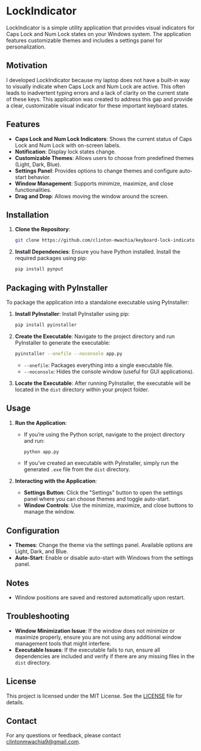 # LockIndicator

LockIndicator is a simple utility application that provides visual indicators for Caps Lock and Num Lock states on your Windows system. The application features customizable themes and includes a settings panel for personalization.

## Motivation

I developed LockIndicator because my laptop does not have a built-in way to visually indicate when Caps Lock and Num Lock are active. This often leads to inadvertent typing errors and a lack of clarity on the current state of these keys. This application was created to address this gap and provide a clear, customizable visual indicator for these important keyboard states.

## Features

- **Caps Lock and Num Lock Indicators**: Shows the current status of Caps Lock and Num Lock with on-screen labels.
- **Notification**: Display lock states change.
- **Customizable Themes**: Allows users to choose from predefined themes (Light, Dark, Blue).
- **Settings Panel**: Provides options to change themes and configure auto-start behavior.
- **Window Management**: Supports minimize, maximize, and close functionalities.
- **Drag and Drop**: Allows moving the window around the screen.

## Installation

1. **Clone the Repository**: 
   ```bash
   git clone https://github.com/clinton-mwachia/keyboard-lock-indicator.git
   ```

2. **Install Dependencies**:
   Ensure you have Python installed. Install the required packages using pip:
   ```bash
   pip install pynput
   ```

## Packaging with PyInstaller

To package the application into a standalone executable using PyInstaller:

1. **Install PyInstaller**:
   Install PyInstaller using pip:
   ```bash
   pip install pyinstaller
   ```

2. **Create the Executable**:
   Navigate to the project directory and run PyInstaller to generate the executable:
   ```bash
   pyinstaller --onefile --noconsole app.py
   ```

   - `--onefile`: Packages everything into a single executable file.
   - `--noconsole`: Hides the console window (useful for GUI applications).

3. **Locate the Executable**:
   After running PyInstaller, the executable will be located in the `dist` directory within your project folder.

## Usage

1. **Run the Application**:
   - If you’re using the Python script, navigate to the project directory and run:
     ```bash
     python app.py
     ```
   - If you’ve created an executable with PyInstaller, simply run the generated `.exe` file from the `dist` directory.

2. **Interacting with the Application**:
   - **Settings Button**: Click the "Settings" button to open the settings panel where you can choose themes and toggle auto-start.
   - **Window Controls**: Use the minimize, maximize, and close buttons to manage the window.

## Configuration

- **Themes**: Change the theme via the settings panel. Available options are Light, Dark, and Blue.
- **Auto-Start**: Enable or disable auto-start with Windows from the settings panel.

## Notes

- Window positions are saved and restored automatically upon restart.

## Troubleshooting

- **Window Minimization Issue**: If the window does not minimize or maximize properly, ensure you are not using any additional window management tools that might interfere.
- **Executable Issues**: If the executable fails to run, ensure all dependencies are included and verify if there are any missing files in the `dist` directory.

## License

This project is licensed under the MIT License. See the [LICENSE](LICENSE) file for details.


## Contact

For any questions or feedback, please contact [clintonmwachia9@gmail.com](mailto:clintonmwachia9@gmail.com).
